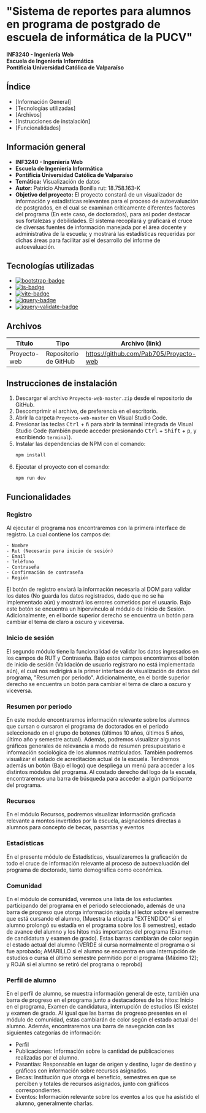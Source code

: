 # "Sistema de reportes para alumnos en programa de postgrado de escuela de informática de la PUCV"
**INF3240 - Ingeniería Web**<br />
**Escuela de Ingeniería Informática**<br />
**Pontificia Universidad Católica de Valparaíso**

<!-- omit in toc -->
## Índice
<!--  -->
- [Información General]
- [Tecnologías utilizadas]
- [Archivos]
- [Instrucciones de instalación]
- [Funcionalidades]

## Información general


- **INF3240 - Ingeniería Web**<br />
- **Escuela de Ingeniería Informática**<br />
- **Pontificia Universidad Católica de Valparaíso**
- **Temática:** Visualización de datos
- **Autor:** Patricio Ahumada Bonilla rut: 18.758.163-K
- **Objetivo del proyecto:** El proyecto constará de un visualizador de información y estadísticas relevantes para el proceso de autoevaluación de postgrados, en el cual se examinan críticamente diferentes factores del programa (En este caso, de doctorados), para así poder destacar sus fortalezas y debilidades. El sistema recopilará y graficará el cruce de diversas fuentes de información manejada por el área docente y administrativa de la escuela; y mostrará las estadísticas requeridas por dichas áreas para facilitar así el desarrollo del informe de autoevaluación.

## Tecnologías utilizadas

- [![bootstrap-badge]][bootstrap-web]
- [![js-badge]][js-web]
- [![vite-badge]][vite-web]
- [![jquery-badge]][jquery-web]
- [![jquery-validate-badge]][jquery-validate-web]

## Archivos

| Título             | Tipo       | Archivo (link)                     |
| ------------------ | --------   | ---------------------------------- |
| Proyecto-web       |Repositorio de GitHub|https://github.com/Pab705/Proyecto-web      |

## Instrucciones de instalación

1. Descargar el archivo `Proyecto-web-master.zip` desde el repositorio de GitHub.
2. Descomprimir el archivo, de preferencia en el escritorio.
3. Abrir la carpeta `Proyecto-web-master` en Visual Studio Code.
4. Presionar las teclas <kbd>Ctrl</kbd> + <kbd>ñ</kbd> para abrir la terminal integrada de Visual Studio Code (también puede acceder presionando <kbd>Ctrl</kbd> + <kbd>Shift</kbd> + <kbd>p</kbd>, y escribiendo `terminal`).
5. Instalar las dependencias de NPM con el comando:
    ```bash
    npm install
    ```
6. Ejecutar el proyecto con el comando:
    ```bash
    npm run dev
    ```

## Funcionalidades

### Registro

  Al ejecutar el programa nos encontraremos con la primera interface de registro. La cual contiene los campos de:
  
    - Nombre
    - Rut (Necesario para inicio de sesión)
    - Email
    - Teléfono
    - Contraseña
    - Confirmación de contraseña
    - Región
    
  El botón de registro enviará la información necesaria al DOM para validar los datos (No guarda los datos registrados, dado que no se ha implementado aún) y mostrará los errores cometidos por el usuario. Bajo este botón se encuentra un hipervínculo al módulo de Inicio de Sesión.
  Adicionalmente, en el borde superior derecho se encuentra un botón para cambiar el tema de claro a oscuro y viceversa.

### Inicio de sesión

  El segundo módulo tiene la funcionalidad de validar los datos ingresados en los campos de RUT y Contraseña. Bajo estos campos encontramos el botón de inicio de sesión (Validación de usuario registraro no está implementada aún), el cual nos redirigirá a la primer interface de visualización de datos del programa, "Resumen por periodo".
  Adicionalmente, en el borde superior derecho se encuentra un botón para cambiar el tema de claro a oscuro y viceversa.

### Resumen por periodo

  En este modulo encontraremos información relevante sobre los alumnos que cursan o cursaron el programa de doctorados en el periodo seleccionado en el grupo de botones (últimos 10 años, últimos 5 años, último año y semestre actual). Además, podremos visualizar algunos gráficos generales de relevancia a modo de resumen presupuestario e información sociológica de los alumnos matriculados. También podremos visualizar el estado de acreditación actual de la escuela.
  Tendremos además un botón (Bajo el logo) que despliega un menú para acceder a los distintos módulos del programa.
  Al costado derecho del logo de la escuela, encontraremos una barra de búsqueda para acceder a algún participante del programa.
 
### Recursos

  En el módulo Recursos, podremos visualizar información graficada relevante a montos invertidos por la escuela, asignaciones directas a alumnos para concepto de becas, pasantías y eventos

### Estadísticas

  En el presente módulo de Estadísticas, visualizaremos la graficación de todo el cruce de información relevante al proceso de autoevaluación del programa de doctorado, tanto demográfica como económica.

### Comunidad

  En el módulo de comunidad, veremos una lista de los estudiantes participando del programa en el periodo seleccionado, además de una barra de progreso que otorga información rápida al lector sobre el semestre que está cursando el alumno, (Muestra la etiqueta "EXTENDIDO" si el alumno prolongó su estadía en el programa sobre los 8 semestres), estado de avance del alumno y los hitos más importantes del programa (Examen de candidatura y examen de grado). Estas barras cambiarán de color según el estado actual del alumno (VERDE si cursa normalmente el programa o si fue aprobado; AMARILLO si el alumno se encuentra en una interrupción de estudios o cursa el último semestre permitido por el programa {Máximo 12}; y ROJA si el alumno se retiró del programa o reprobó)

### Perfil de alumno

  En el perfil de alumno, se muestra información general de este, también una barra de progreso en el programa junto a destacadores de los hitos: Inicio en el programa, Examen de candidatura, interrupción de estudios (Si existe) y examen de grado. Al igual que las barras de progreso presentes en el módulo de comunidad, estas cambiarán de color según el estado actual del alumno. 
  Además, encontraremos una barra de navegación con las siguientes categorías de información:
  
  - Perfil
  - Publicaciones: Información sobre la cantidad de publicaciones realizadas por el alumno.
  - Pasantías: Responsable en lugar de origen y destino, lugar de destino y gráficos con información sobre recursos asignados.
  - Becas: Institución que otorga el beneficio, semestres en que se perciben y totales de recursos asignados, junto con gráficos correspondientes.
  - Eventos: Información relevante sobre los eventos a los que ha asistido el alumno, generalmente charlas.



[bootstrap-badge]: https://img.shields.io/badge/Bootstrap-7952B3?logo=bootstrap&logoColor=fff&style=flat
[bootstrap-web]: https://getbootstrap.com/
[vite-badge]: https://img.shields.io/badge/Vite-646CFF?logo=vite&logoColor=fff&style=flat
[vite-web]: https://vitejs.dev/
[js-badge]: https://img.shields.io/badge/JavaScript-F7DF1E?logo=javascript&logoColor=000&style=flat
[js-web]: https://developer.mozilla.org/es/docs/Web/JavaScript
[jquery-badge]: https://img.shields.io/badge/jQuery-0769AD?logo=jquery&logoColor=fff&style=flat
[jquery-web]: https://jquery.com/
[jquery-validate-badge]: https://img.shields.io/badge/jQuery%20Validate-0769AD?logo=jquery&logoColor=fff&style=flat
[jquery-validate-web]: https://jqueryvalidation.org/

